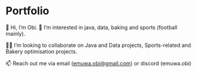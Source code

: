 # Portfolio

👋 Hi, I’m Obi. 👀 I’m interested in java, data, baking and sports (football mainly).

🤝🏾 I’m looking to collaborate on Java and Data projects, Sports-related and Bakery optimisation projects.

📫 Reach out me via email (emuwa.obi@gmail.com) or discord (emuwa.obi)
